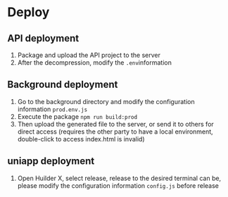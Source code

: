 # Deploy
## API deployment
1. Package and upload the API project to the server
2. After the decompression, modify the `.env`information

## Background deployment
1. Go to the background directory and modify the configuration information `prod.env.js`
2. Execute the package `npm run build:prod`
3. Then upload the generated file to the server, or send it to others for direct access (requires the other party to have a local environment, double-click to access index.html is invalid)
   
## uniapp deployment
1. Open Huilder X, select release, release to the desired terminal can be, please modify the configuration information `config.js` before release